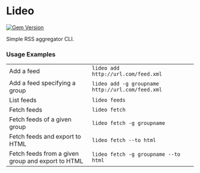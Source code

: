 # Lideo

[![Gem Version](https://img.shields.io/gem/v/lideo?style=plastic)][gem]

[gem]: https://rubygems.org/gems/lideo

Simple RSS aggregator CLI. 


### Usage Examples
|          |                                            | 
|------------|--------------------------------------------|
| Add a feed |`lideo add http://url.com/feed.xml` |
| Add a feed specifying a group |`lideo add -g groupname http://url.com/feed.xml` |
| List feeds |`lideo feeds` |
| Fetch feeds |`lideo fetch` |
| Fetch feeds of a given group |`lideo fetch -g groupname` |
| Fetch feeds and export to HTML|`lideo fetch --to html`|
| Fetch feeds from a given group and export to HTML| `lideo fetch -g groupname --to html`|

